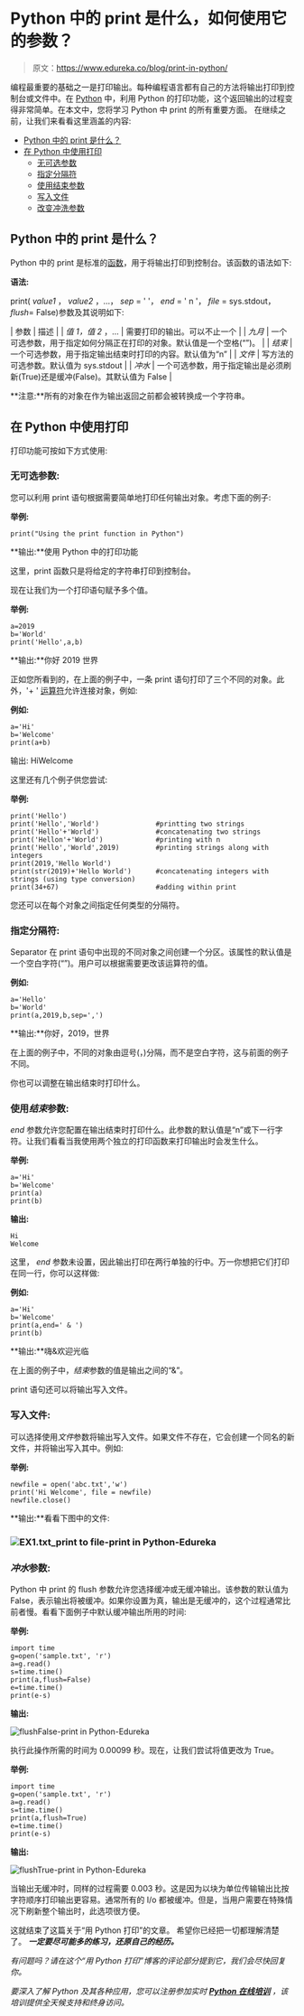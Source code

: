 # Python 中的 print 是什么，如何使用它的参数？

> 原文：<https://www.edureka.co/blog/print-in-python/>

编程最重要的基础之一是打印输出。每种编程语言都有自己的方法将输出打印到控制台或文件中。在 [Python](https://www.edureka.co/blog/python-programming-language) 中，利用 Python 的打印功能，这个返回输出的过程变得非常简单。在本文中，您将学习 Python 中 print 的所有重要方面。 在继续之前，让我们来看看这里涵盖的内容:

*   [Python 中的 print 是什么？](#whatisprint)
*   [在 Python 中使用打印](#usingprint)
    *   [无可选参数](#withoutparameters)
    *   [指定分隔符](#seperator)
    *   [使用结束参数](#end)
    *   [写入文件](#file)
    *   [改变冲洗参数](#flush)

## **Python 中的 print 是什么？**

Python 中的 print 是标准的[函数](https://www.edureka.co/blog/python-functions)，用于将输出打印到控制台。该函数的语法如下:

**语法:**

print( *value1* ， *value2* ，…， *sep* = ' '， *end* = ' n '， *file* = sys.stdout，*flush*= False)参数及其说明如下:

| 参数 | 描述 |
| *值 1，值 2* ，… | 需要打印的输出。可以不止一个 |
| *九月* | 一个可选参数，用于指定如何分隔正在打印的对象。默认值是一个空格(“”)。 |
| *结束* | 一个可选参数，用于指定输出结束时打印的内容。默认值为“n” |
| *文件* | 写方法的可选参数。默认值为 sys.stdout |
| *冲水* | 一个可选参数，用于指定输出是必须刷新(True)还是缓冲(False)。其默认值为 False |

**注意:**所有的对象在作为输出返回之前都会被转换成一个字符串。

## **在 Python 中使用打印**

打印功能可按如下方式使用:

### **无可选参数:**

您可以利用 print 语句根据需要简单地打印任何输出对象。考虑下面的例子:

**举例:**

```
print("Using the print function in Python")
```

**输出:**使用 Python 中的打印功能

这里，print 函数只是将给定的字符串打印到控制台。

现在让我们为一个打印语句赋予多个值。

**举例:**

```
a=2019
b='World'
print('Hello',a,b)
```

**输出:**你好 2019 世界

正如您所看到的，在上面的例子中，一条 print 语句打印了三个不同的对象。此外，'+ ' [运算符](https://www.edureka.co/blog/operators-in-java/)允许连接对象，例如:

**例如:**

```
a='Hi'
b='Welcome'
print(a+b)
```

输出: HiWelcome

这里还有几个例子供您尝试:

**举例:**

```
print('Hello')
print('Hello','World')              #printting two strings
print('Hello'+'World')              #concatenating two strings
print('Hellon'+'World')             #printing with n
print('Hello','World',2019)         #printing strings along with integers
print(2019,'Hello World')           
print(str(2019)+'Hello World')      #concatenating integers with strings (using type conversion) 
print(34+67)                        #adding within print
```

您还可以在每个对象之间指定任何类型的分隔符。

### **指定分隔符:**

Separator 在 print 语句中出现的不同对象之间创建一个分区。该属性的默认值是一个空白字符(“”)。用户可以根据需要更改该运算符的值。

**例如:**

```
a='Hello'
b='World'
print(a,2019,b,sep=',')
```

**输出:**你好，2019，世界

在上面的例子中，不同的对象由逗号(，)分隔，而不是空白字符，这与前面的例子不同。

你也可以调整在输出结束时打印什么。

### **使用*结束*参数:**

*end* 参数允许您配置在输出结束时打印什么。此参数的默认值是“n”或下一行字符。让我们看看当我使用两个独立的打印函数来打印输出时会发生什么。

**举例:**

```
a='Hi'
b='Welcome'
print(a)
print(b)
```

**输出:**

```
Hi
Welcome
```

这里， *end* 参数未设置，因此输出打印在两行单独的行中。万一你想把它们打印在同一行，你可以这样做:

**例如:**

```
a='Hi'
b='Welcome'
print(a,end=' & ')
print(b)
```

**输出:**嗨&欢迎光临

在上面的例子中，*结束*参数的值是输出之间的“&”。

print 语句还可以将输出写入文件。

### **写入文件:**

可以选择使用*文件*参数将输出写入文件。如果文件不存在，它会创建一个同名的新文件，并将输出写入其中。例如:

**举例:**

```
newfile = open('abc.txt','w')
print('Hi Welcome', file = newfile)
newfile.close()
```

**输出:**看看下图中的文件:

### **![EX1.txt_print to file-print in Python-Edureka](img/122033515dc34f77c9f8bd882a7469ea.png)**

### ***冲水*参数:**

Python 中 print 的 flush 参数允许您选择缓冲或无缓冲输出。该参数的默认值为 False，表示输出将被缓冲。如果你设置为真，输出是无缓冲的，这个过程通常比前者慢。看看下面例子中默认缓冲输出所用的时间:

**举例:**

```
import time
g=open('sample.txt', 'r')
a=g.read()
s=time.time()
print(a,flush=False)
e=time.time()
print(e-s)
```

**输出:**

![flushFalse-print in Python-Edureka](img/c1805b3891e55eeee15d9e92f9adef91.png)

执行此操作所需的时间为 0.00099 秒。现在，让我们尝试将值更改为 True。

**举例:**

```
import time
g=open('sample.txt', 'r')
a=g.read()
s=time.time()
print(a,flush=True)
e=time.time()
print(e-s)
```

**输出:**

![flushTrue-print in Python-Edureka](img/b1f6eeaba39543849f724eafc6a0f780.png)

当输出无缓冲时，同样的过程需要 0.003 秒。这是因为以块为单位传输输出比按字符顺序打印输出更容易。通常所有的 I/o 都被缓冲。但是，当用户需要在特殊情况下刷新整个输出时，此选项很方便。

这就结束了这篇关于“用 Python 打印”的文章。  希望你已经把一切都理解清楚了。  ***一定要尽可能多的练习，还原自己的经历。***

*有问题吗？请在这个“用 Python 打印”博客的评论部分提到它，我们会尽快回复你。*

*要深入了解 Python 及其各种应用，您可以注册参加实时 **[Python 在线培训](https://www.edureka.co/data-science-python-certification-course)** ，该培训提供全天候支持和终身访问。*